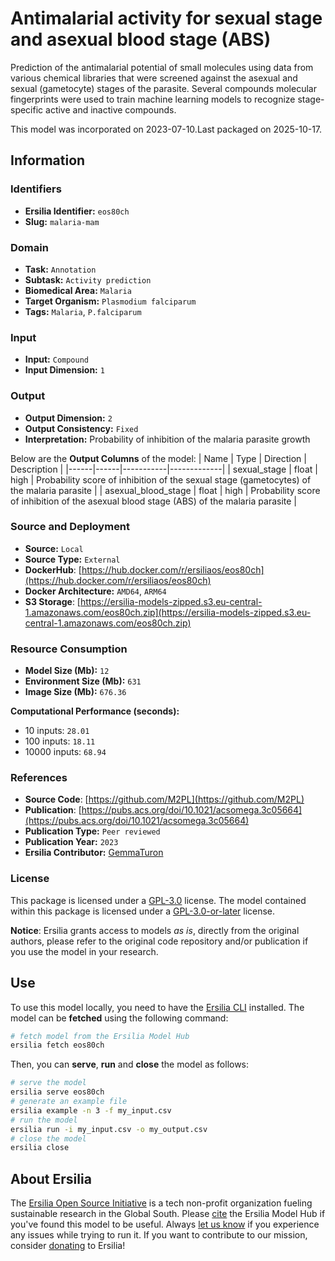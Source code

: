 # Antimalarial activity for sexual stage and asexual blood stage (ABS)

Prediction of the antimalarial potential of small molecules using data from various chemical libraries that were screened against the asexual and sexual (gametocyte) stages of the parasite. Several compounds molecular fingerprints were used to train machine learning models to recognize stage-specific active and inactive compounds.

This model was incorporated on 2023-07-10.Last packaged on 2025-10-17.

## Information
### Identifiers
- **Ersilia Identifier:** `eos80ch`
- **Slug:** `malaria-mam`

### Domain
- **Task:** `Annotation`
- **Subtask:** `Activity prediction`
- **Biomedical Area:** `Malaria`
- **Target Organism:** `Plasmodium falciparum`
- **Tags:** `Malaria`, `P.falciparum`

### Input
- **Input:** `Compound`
- **Input Dimension:** `1`

### Output
- **Output Dimension:** `2`
- **Output Consistency:** `Fixed`
- **Interpretation:** Probability of inhibition of the malaria parasite growth

Below are the **Output Columns** of the model:
| Name | Type | Direction | Description |
|------|------|-----------|-------------|
| sexual_stage | float | high | Probability score of inhibition of the sexual stage (gametocytes) of the malaria parasite |
| asexual_blood_stage | float | high | Probability score of inhibition of the asexual blood stage (ABS) of the malaria parasite |


### Source and Deployment
- **Source:** `Local`
- **Source Type:** `External`
- **DockerHub**: [https://hub.docker.com/r/ersiliaos/eos80ch](https://hub.docker.com/r/ersiliaos/eos80ch)
- **Docker Architecture:** `AMD64`, `ARM64`
- **S3 Storage**: [https://ersilia-models-zipped.s3.eu-central-1.amazonaws.com/eos80ch.zip](https://ersilia-models-zipped.s3.eu-central-1.amazonaws.com/eos80ch.zip)

### Resource Consumption
- **Model Size (Mb):** `12`
- **Environment Size (Mb):** `631`
- **Image Size (Mb):** `676.36`

**Computational Performance (seconds):**
- 10 inputs: `28.01`
- 100 inputs: `18.11`
- 10000 inputs: `68.94`

### References
- **Source Code**: [https://github.com/M2PL](https://github.com/M2PL)
- **Publication**: [https://pubs.acs.org/doi/10.1021/acsomega.3c05664](https://pubs.acs.org/doi/10.1021/acsomega.3c05664)
- **Publication Type:** `Peer reviewed`
- **Publication Year:** `2023`
- **Ersilia Contributor:** [GemmaTuron](https://github.com/GemmaTuron)

### License
This package is licensed under a [GPL-3.0](https://github.com/ersilia-os/ersilia/blob/master/LICENSE) license. The model contained within this package is licensed under a [GPL-3.0-or-later](LICENSE) license.

**Notice**: Ersilia grants access to models _as is_, directly from the original authors, please refer to the original code repository and/or publication if you use the model in your research.


## Use
To use this model locally, you need to have the [Ersilia CLI](https://github.com/ersilia-os/ersilia) installed.
The model can be **fetched** using the following command:
```bash
# fetch model from the Ersilia Model Hub
ersilia fetch eos80ch
```
Then, you can **serve**, **run** and **close** the model as follows:
```bash
# serve the model
ersilia serve eos80ch
# generate an example file
ersilia example -n 3 -f my_input.csv
# run the model
ersilia run -i my_input.csv -o my_output.csv
# close the model
ersilia close
```

## About Ersilia
The [Ersilia Open Source Initiative](https://ersilia.io) is a tech non-profit organization fueling sustainable research in the Global South.
Please [cite](https://github.com/ersilia-os/ersilia/blob/master/CITATION.cff) the Ersilia Model Hub if you've found this model to be useful. Always [let us know](https://github.com/ersilia-os/ersilia/issues) if you experience any issues while trying to run it.
If you want to contribute to our mission, consider [donating](https://www.ersilia.io/donate) to Ersilia!
